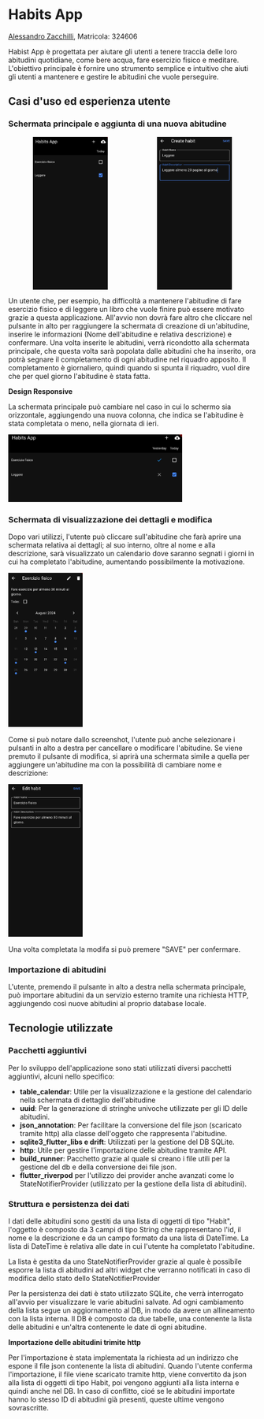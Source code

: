 # Habits App
[Alessandro Zacchilli](https://github.com/Zack9961), Matricola: 324606

Habist App è progettata per aiutare gli utenti a tenere traccia delle loro abitudini quotidiane, come bere acqua, fare esercizio fisico e meditare. L'obiettivo principale è fornire uno strumento semplice e intuitivo che aiuti gli utenti a mantenere e gestire le abitudini che vuole perseguire.

## Casi d'uso ed esperienza utente
### Schermata principale e aggiunta di una nuova abitudine

<div style="display: flex; justify-content: space-around;">
  <img src="./assets/screenshots/schermata_principale.png" width="30%">
  <img src="./assets/screenshots/aggiunta_abitudini.png" width="30%">
</div>


Un utente che, per esempio, ha difficoltà a mantenere l'abitudine di fare esercizio fisico e di leggere un libro che vuole finire può essere motivato grazie a questa applicazione. All'avvio non dovrà fare altro che cliccare nel pulsante in alto per raggiungere la schermata di creazione di un'abitudine, inserire le informazioni (Nome dell'abitudine e relativa descrizione) e confermare. Una volta inserite le abitudini, verrà ricondotto alla schermata principale, che questa volta sarà popolata dalle abitudini che ha inserito, ora potrà segnare il completamento di ogni abitudine nel riquadro apposito. Il completamento è giornaliero, quindi quando si spunta il riquadro, vuol dire che per quel giorno l'abitudine è stata fatta. 

**Design Responsive**

La schermata principale può cambiare nel caso in cui lo schermo sia orizzontale, aggiungendo una nuova colonna, che indica se l'abitudine è stata completata o meno, nella giornata di ieri.

<img src="./assets/screenshots/orizzontale.png" width="70%">

### Schermata di visualizzazione dei dettagli e modifica
 
Dopo vari utilizzi, l'utente può cliccare sull'abitudine che farà aprire una schermata relativa ai dettagli; al suo interno, oltre al nome e alla descrizione, sarà visualizzato un calendario dove saranno segnati i giorni in cui ha completato l'abitudine, aumentando possibilmente la motivazione.

<img src="./assets/screenshots/dettaglio.png" width="30%">

Come si può notare dallo screenshot, l'utente può anche selezionare i pulsanti in alto a destra per cancellare o modificare l'abitudine. Se viene premuto il pulsante di modifica, si aprirà una schermata simile a quella per aggiungere un'abitudine ma con la possibilità di cambiare nome e descrizione:

<img src="./assets/screenshots/modifica.png" width="30%">

Una volta completata la modifa si può premere "SAVE" per confermare.

### Importazione di abitudini

L'utente, premendo il pulsante in alto a destra nella schermata principale, può importare abitudini da un servizio esterno tramite una richiesta HTTP, aggiungendo così nuove abitudini al proprio database locale.

## Tecnologie utilizzate

### Pacchetti aggiuntivi

Per lo sviluppo dell'applicazione sono stati utilizzati diversi pacchetti aggiuntivi, alcuni nello specifico:

- **table_calendar**: Utile per la visualizzazione e la gestione del calendario nella schermata di dettaglio dell'abitudine
- **uuid**: Per la generazione di stringhe univoche utilizzate per gli ID delle abitudini.
- **json_annotation**: Per facilitare la conversione del file json (scaricato tramite http) alla classe dell'oggeto che rappresenta l'abitudine.
- **sqlite3_flutter_libs e drift**: Utilizzati per la gestione del DB SQLite.
- **http**: Utile per gestire l'importazione delle abitudine tramite API.
- **build_runner**: Pacchetto grazie al quale si creano i file utili per la gestione del db e della conversione dei file json.
- **flutter_riverpod** per l'utilizzo dei provider anche avanzati come lo StateNotifierProvider (utilizzato per la gestione della lista di abitudini).

### Struttura e persistenza dei dati

I dati delle abitudini sono gestiti da una lista di oggetti di tipo "Habit", l'oggetto è composto da 3 campi di tipo String che rappresentano l'id, il nome e la descrizione e da un campo formato da una lista di DateTime. La lista di DateTime è relativa alle date in cui l'utente ha completato l'abitudine. 

La lista è gestita da uno StateNotifierProvider grazie al quale è possibile esporre la lista di abitudini ad altri widget che verranno notificati in caso di modifica dello stato dello StateNotifierProvider

Per la persistenza dei dati è stato utilizzato SQLite, che verrà interrogato all'avvio per visualizzare le varie abitudini salvate. Ad ogni cambiamento della lista segue un aggiornamento al DB, in modo da avere un allineamento con la lista interna. Il DB è composto da due tabelle, una contenente la lista delle abitudini e un'altra contenente le date di ogni abitudine.

**Importazione delle abitudini trimite http**

Per l'importazione è stata implementata la richiesta ad un indirizzo che espone il file json contenente la lista di abitudini. Quando l'utente conferma l'importazione, il file viene scaricato tramite http, viene convertito da json alla lista di oggetti di tipo Habit, poi vengono aggiunti alla lista interna e quindi anche nel DB. In caso di conflitto, cioé se le abitudini importate hanno lo stesso ID di abitudini già presenti, queste ultime vengono sovrascritte.
